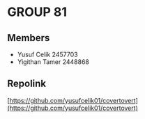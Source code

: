 # GROUP 81

## Members
- Yusuf Celik 2457703
- Yigithan Tamer 2448868

## Repolink
[https://github.com/yusufcelik01/covertovert](https://github.com/yusufcelik01/covertovert)
